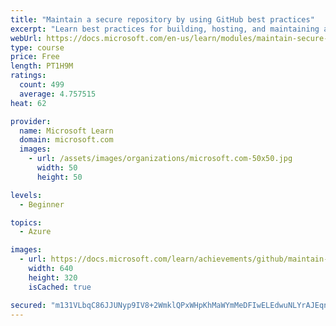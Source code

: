 ```yaml
---
title: "Maintain a secure repository by using GitHub best practices"
excerpt: "Learn best practices for building, hosting, and maintaining a secure repository on GitHub."
webUrl: https://docs.microsoft.com/en-us/learn/modules/maintain-secure-repository-github/
type: course
price: Free
length: PT1H9M
ratings:
  count: 499
  average: 4.757515
heat: 62

provider:
  name: Microsoft Learn
  domain: microsoft.com
  images:
    - url: /assets/images/organizations/microsoft.com-50x50.jpg
      width: 50
      height: 50

levels:
  - Beginner

topics:
  - Azure

images:
  - url: https://docs.microsoft.com/learn/achievements/github/maintain-secure-repository-github-social.png
    width: 640
    height: 320
    isCached: true

secured: "m131VLbqC86JJUNyp9IV8+2WmklQPxWHpKhMaWYmMeDFIwELEdwuNLYrAJEqnUfmuuOMgUxpla6TUZEnD16JoTii2mCsTg8t7NHbgyNIH8jf2g0wPgqtYMdbHyVNCLZkHtCOaReaVvBoBubJKUyBYbQH63bt8f+5Sww3rlvJdBYHJZon205dqmKwFk+6DeDPnDM5ycSGPSt+yNMIGzfgp5QoaQHfd7qleA6mKuBzavVP5PENNx+NqBzVUSa0BnFS9+c+aEzMSty0eX6JAK9uTw87j20KSGYl8qORYr3XeixGUJqRx+p8As/YSmiNgoXNI0c6Ey6J6AVY7hTdCNuH0LhSSBp2QeIMBg/velscYQR28hOCgW9BSIkwIWZOiGdiurqUSP4T3RXS6YTPRRVag8vyTEQ9fhDoUmSz02XBnJM=;1NBTryMBqwC0TSyzwmD5sg=="
---
```


